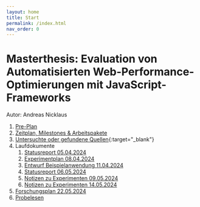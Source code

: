```yaml
---
layout: home
title: Start
permalink: /index.html
nav_order: 0
---
```


# Masterthesis: Evaluation von Automatisierten Web-Performance-Optimierungen mit JavaScript-Frameworks

Autor: Andreas Nicklaus

1. [Pre-Plan](doc/Pre-Plan.md)
2. [Zeitplan, Milestones & Arbeitspakete](doc/Zeitplan.md)
3. [Untersuchte oder gefundene Quellen](https://andreasnicklaus.notion.site/8698753ca6ea4ee3ac8dcdeea56148f2?v=77e17697b4a44d68bd455c35e42a96ae){:target="_blank"}
4. Laufdokumente
   1. [Statusreport 05.04.2024](doc/statusreports/status-2024-04-05.md)
   2. [Experimentplan 08.04.2024](doc/experiments/2024-04-08-plan.md)
   3. [Entwurf Beispielanwendung 11.04.2024](doc/experiments/2024-04-11-example-app.md)
   4. [Statusreport 06.05.2024](doc/statusreports/status-2024-05-06.md)
   5. [Notizen zu Experimenten 09.05.2024](doc/experiments/2042-05-09-notes.md)
   6. [Notizen zu Experimenten 14.05.2024](doc/experiments/2042-05-14-notes.md)
5. [Forschungsplan 22.05.2024](doc/2024-05-22-plan.md)
6. [Probelesen](doc/Proofread.md)